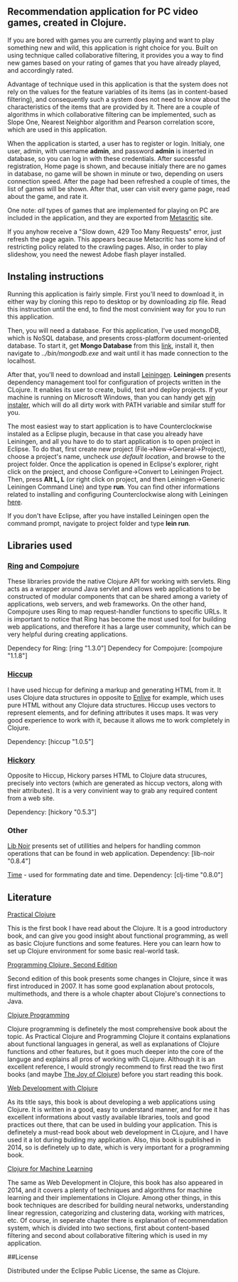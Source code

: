 ## Recommendation application for PC video games, created in Clojure. 

  If you are bored with games you are currently playing and want to play something new and wild, this application is right choice for you. Built on using technique called collaborative filtering, it provides you a way to find new games based on your rating of games that you have already played, and accordingly rated.

  Advantage of technique used in this application is that the system does not rely on the values for the feature variables of its items (as in content-based filtering), and consequently such a system does not need to know about the characteristics of the items that are provided by it. There are a couple of algorithms in which collaborative filtering can be implemented, such as Slope One, Nearest Neighbor algorithm and Pearson correlation score, which are used in this application. 
  
  When the application is started, a user has to register or login. Initialy, one user, admin, with username **admin**, and password **admin** is inserted in database, so you can log in with these credentials.  After successful registration, Home page is shown, and because initialy there are no games in database, no game will be shown in minute or two, depending on users connection speed. After the page had been refreshed a couple of times, the list of games will be shown. After that, user can visit every game page, read about the game, and rate it.      

One note: *all* types of games that are implemented for playing on PC are included in the application, and they are exported from [Metasritic](http://www.metacritic.com) site.  

  If you anyhow receive a "Slow down, 429 Too Many Requests" error, just refresh the page again. This appears because Metacritic has some kind of restricting policy related to the crawling pages. Also, in order to play slideshow, you need the newest Adobe flash player installed.

## Instaling instructions

  Running this application is fairly simple. First you'll need to download it, in either way by cloning this repo to desktop or by downloading zip file. Read this instruction until the end, to find the most convinient way for you to run this application.

  Then, you will need a database. For this application, I've used mongoDB, which is NoSQL database, and presents cross-platform document-oriented database.
  To start it, get **Mongo Database** from this [link](http://www.mongodb.org), install it, then navigate to *../bin/mongodb.exe* and wait until it has made connection to the localhost. 

  After that, you'll need to download and install [Leiningen](http://leiningen.org). **Leiningen** presents dependency management tool for configuration of projects written in the CLojure. It enables its user to create, bulid, test and deploy projects. If your machine is running on Microsoft Windows, than you can handy get [win instaler](http://leiningen-win-installer.djpowell.net), which will do all dirty work with PATH variable and similar stuff for you. 
  
  The most easiest way to start application is to have Counterclockwise instaled as a Eclipse plugin, because in that case you already have Leiningen, and all you have to do to start application is to open project in Eclipse. To do that, first create new project (File->New->General->Project), choose  a project's name, uncheck *use default location*, and browse to the project folder. Once the application is opened in Eclipse's explorer, right click on the project, and choose Configure->Convert to Leiningen Project. Then, press **Alt L, L** (or right click on project, and then Leiningen->Generic Leiningen Command Line) and type **run**. You can find other informations related to installing and configuring Counterclockwise along with Leiningen [here](http://doc.ccw-ide.org/documentation.html).
  
  If you don't have Eclipse, after you have installed Leiningen open the command prompt, navigate to project folder and type **lein run**.

## Libraries used 

### [Ring](https://github.com/ring-clojure/ring) and [Compojure](https://github.com/weavejester/compojure)

  These libraries provide the native Clojure API for working with servlets. Ring acts as a wrapper around Java servlet and allows web applications to be constructed of modular components that can be shared among a variety of applications, web servers, and web frameworks. On the other hand, Compojure uses Ring to map request-handler functions to specific URLs. It is important to notice that Ring has become the most used tool for building web applications, and therefore it has a large user community, which can be very helpful during creating applications.  

Dependecy for Ring: [ring "1.3.0"]
Dependecy for Compojure: [compojure "1.1.8"]

### [Hiccup](https://github.com/weavejester/hiccup) 

  I have used hiccup for defining a markup and generating HTML from it. It uses Clojure data structures in opposite to [Enlive](https://github.com/cgrand/enlive) for example, which uses pure HTML without any Clojure data structures. Hiccup uses vectors to represent elements, and for defining attributes it uses maps. It was very good experience to work with it, because it allows me to work completely in Clojure. 

Dependency: [hiccup "1.0.5"]

### [Hickory](https://github.com/davidsantiago/hickory)

  Opposite to Hiccup, Hickory parses HTML to Clojure data strucures, precisely into vectors (which are generated as hiccup vectors, along with their attributes). It is a very convinient way to grab any required content from a web site.
  
Dependency: [hickory "0.5.3"]

### Other

[Lib Noir](https://github.com/noir-clojure/lib-noir) presents set of utillities and helpers for handling common operations that can be found in web application. Dependency: [lib-noir "0.8.4"]

[Time](https://github.com/clj-time/clj-time) - used for formmating date and time. Dependency: [clj-time "0.8.0"]

## Literature

[Practical Clojure](http://www.amazon.com/Practical-Clojure-Experts-Voice-Source-ebook/dp/B003VM7G3S)

  This is the first book I have read about the Clojure. It is a good introductory book, and can give you good insight about functional programming, as well as basic Clojure functions and some features. Here you can learn how to set up Clojure environment for some basic real-world task. 

[Programming Clojure, Second Edition](http://www.amazon.com/Programming-Clojure-Stuart-Halloway/dp/1934356867)

  Second edition of this book presents some changes in Clojure, since it was first introduced in 2007. It has some good explanation about protocols, multimethods, and there is a whole chapter about Clojure's connections to Java.

[Clojure Programming](http://www.amazon.com/Clojure-Programming-Chas-Emerick/dp/1449394701/ref=pd_sim_b_1?ie=UTF8&refRID=0KCSHHVCSA3Z3YCX6JAF)

  Clojure programming is definetely the most comprehensive book about the topic. As Practical Clojure and Programming Clojure it contains explanations about functional languages in general, as well as explanations of Clojure functions and other features, but it goes much deeper into the core of the languge and explains all pros of working with CLojure. Although it is an excellent reference, I would strongly recommend to first read the two first books (and maybe [The Joy of Clojure](http://www.amazon.com/The-Joy-Clojure-Thinking-Way/dp/1935182641/ref=pd_sim_b_2?ie=UTF8&refRID=0KCSHHVCSA3Z3YCX6JAF)) before you start reading this book.   

[Web Development with Clojure](http://www.amazon.com/Web-Development-Clojure-Build-Bulletproof/dp/1937785645/ref=pd_sim_b_3?ie=UTF8&refRID=0KCSHHVCSA3Z3YCX6JAF)

  As its title says, this book is about developing a web applications using Clojure. It is written in a good, easy to understand manner, and for me it has excellent informations about vastly available libraries, tools and good practices out there, that can be used in bulding your application. This is definetely a must-read book about web development in CLojure, and I have used it a lot during bulding my application. Also, this book is published in 2014, so is definetely up to date, which is very important for a programming book. 

[Clojure for Machine Learning](http://www.amazon.com/Clojure-Machine-Learning-Akhil-Wali/dp/1783284358)

  The same as Web Development in Clojure, this book has also appeared in 2014, and it covers a plenty of techniques and algorithms for machine learning and their implementations in Clojure. Among other things, in this book techniques are described for building neural networks, understanding linear regression, categorizing and clustering data, working with matrices, etc. Of course, in seperate chapter there is explanation of recommendation system, which is divided into two sections, first about content-based filtering and second about collaborative filtering which is used in my application.     

##License

Distributed under the Eclipse Public License, the same as Clojure.
